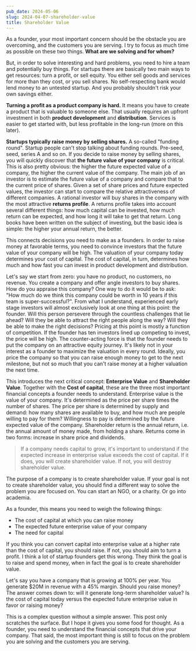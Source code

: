 ```yaml
---
pub_date: 2024-05-06
slug: 2024-04-07-shareholder-value
title: Shareholder Value
---
```


As a founder, your most important concern should be the obstacle you are overcoming, and the customers you are
serving. I try to focus as much time as possible on these two things. **What are we solving and for whom?**

But, in order to solve interesting and hard problems, you need to hire a team and potentially buy things. For startups
there are basically two main ways to get resources: turn a profit, or sell equity. You either sell goods and
services for more than they cost, or you sell shares. No self-respecting bank would lend money to an untested
startup. And you probably shouldn't risk your own savings either.

**Turning a profit as a product company is hard.** It means you have to create a product that is valuable to someone
else. That usually requires an upfront investment in both **product development** and **distribution**. Services is
easier to get started with, but less profitable in the long-run (more on this later).

**Startups typically raise money by selling shares.** A so-called "funding round". Startup people can't stop talking
about funding rounds. Pre-seed, seed, series A and so on. If you decide to raise money by selling shares, you will
quickly discover that **the future value of your company** is critical. This is also pretty obvious: the higher the
future expected value of a company, the higher the current value of the company. The main job of an investor is to
estimate the future value of a company and compare that to the current price of shares. Given a set of share prices and
future expected values, the investor can start to compare the relative attractiveness of different companies. A rational
investor will buy shares in the company with the most attractive **returns profile**. A returns profile takes into
account several different things: how much capital can be invested, how much return can be expected, and how long it
will take to get that return. Long books have been written on the subject of investing, but the basic idea is simple:
the higher your annual return, the better.

This connects decisions you need to make as a founders. In order to raise money at favorable terms, you need to
convince investors that the future value of your company will be high. The valuation of your company today determines
your cost of capital. The cost of capital, in turn, determines how much and how fast you can invest in product
development and distribution.

Let's say we start from zero: you have no product, no customers, no revenue. You create a company
and offer angle investors to buy shares. How do you appraise this company? One way to do it would be to ask: "How much
do we think this company could be worth in 10 years if this team is super-successful?". From what I understand,
experienced early stage investors will almost exclusively look at one thing at this point: the founder. Will this
person persevere through the countless challenges that lie ahead? Will they be able to attract the right people
along the way? Will they be able to make the right decisions? Pricing at this point is mostly a function of
competition. If the founder has ten investors lined up competing to invest, the price will be high. The
counter-acting force is that the founder needs to put the company on an attractive equity journey. It's likely not
in your interest as a founder to maximize the valuation in every round. Ideally, you price the company so that you
can raise enough money to get to the next milestone, but not so much that you can't raise money at a higher
valuation the next time.

This introduces the next critical concept: **Enterprise Value** and **Shareholder Value**. Together with the **Cost of
capital**, these are the three most important financial concepts a founder needs to understand. Enterprise value is
the value of your company. It's determined as the price per share times the number of shares. The price per share is
determined by supply and demand: how many shares are available to buy, and how much are people willing to pay for
them? Willingness to pay is determined by the future expected value of the company. Shareholder return is the annual
return, i.e. the annual amount of money made, from holding a share. Returns come in two forms: increase in share
price and dividends.

> If a company needs capital to grow, it's important to understand if the expected increase in
> enterprise value exceeds the cost of capital. If it does, you will create shareholder value. If not, you will
> destroy shareholder value.

The purpose of a company is to create shareholder value. If your goal is not to create shareholder value, you should 
find a different way to solve the problem you are focused on. You can start an NGO, or a charity. Or go into academia.

As a founder, this means you need to weigh the following things:

- The cost of capital at which you can raise money
- The expected future enterprise value of your company
- The need for capital

If you think you can convert capital into enterprise value at a higher rate than the cost of capital, you should 
raise. If not, you should aim to turn a profit. I think a lot of startup founders get this wrong. They think the 
goal is to raise and spend money, when in fact the goal is to create shareholder value.

Let's say you have a company that is growing at 100% per year. You generate $20M in revenue with a 45% margin. 
Should you raise money? The answer comes down to: will it generate long-term shareholder value? Is the cost of 
capital today versus the expected future enterprise value in favor or raising money?

This is a complex question without a simple answer. This post only scratches the surface. But I hope it gives you 
some food for thought. As a founder, you need to understand the financial concepts that drive your company. That 
said, the most important thing is still to focus on the problem you are solving and the customers you are serving.